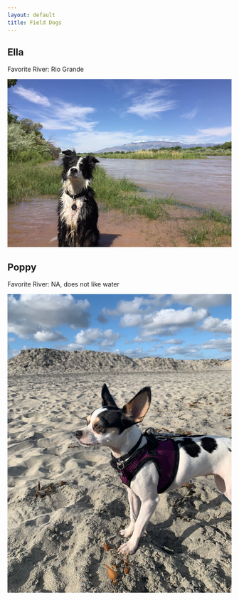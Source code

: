 ```yaml
---
layout: default
title: Field Dogs
---
```


## Ella
Favorite River: Rio Grande

![Ella](/images/ella_inset_fp.jpg)

## Poppy
Favorite River: NA, does not like water

![Poppy](/images/poppy.png)